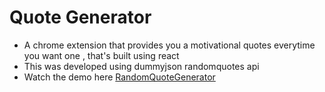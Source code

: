 # Quote Generator

- A chrome extension that provides you a motivational quotes everytime you want one , that's built using react
- This was developed using dummyjson randomquotes api
- Watch the demo here [RandomQuoteGenerator](https://youtu.be/ulkusQ9qKKE)
